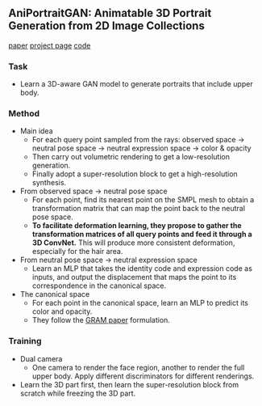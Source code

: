 ## AniPortraitGAN: Animatable 3D Portrait Generation from 2D Image Collections
[paper](https://arxiv.org/pdf/2309.02186.pdf) [project page](https://yuewuhkust.github.io/AniPortraitGAN/) [code](https://github.com/YueWuHKUST/AniPortraitGAN)

### Task
- Learn a 3D-aware GAN model to generate portraits that include upper body.

### Method
- Main idea
  - For each query point sampled from the rays:
    observed space -> neutral pose space -> neutral expression space -> color & opacity
  - Then carry out volumetric rendering to get a low-resolution generation.
  - Finally adopt a super-resolution block to get a high-resolution synthesis.
- From observed space -> neutral pose space
  - For each point, find its nearest point on the SMPL mesh to obtain a transformation matrix that can map the point back to the neutral pose space.
  - **To facilitate deformation learning, they propose to gather the transformation matrices of all query points and feed it through a 3D ConvNet.** This will produce more consistent deformation, especially for the hair area.
- From neutral pose space -> neutral expression space
  - Learn an MLP that takes the identity code and expression code as inputs, and output the displacement that maps the point to its correspondence in the canonical space.
- The canonical space
  - For each point in the canonical space, learn an MLP to predict its color and opacity.
  - They follow the [GRAM paper](https://github.com/microsoft/GRAM) formulation.

### Training
- Dual camera
  - One camera to render the face region, another to render the full upper body. Apply different discriminators for different renderings.
- Learn the 3D part first, then learn the super-resolution block from scratch while freezing the 3D part. 
